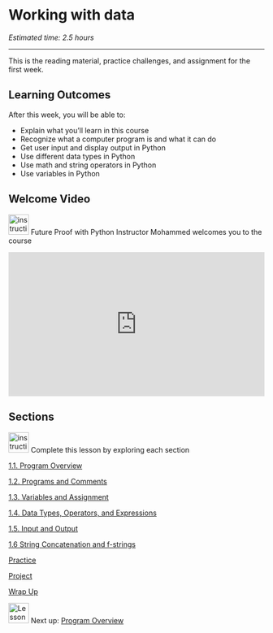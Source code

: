 # Working with data

*Estimated time: 2.5 hours*

---

This is the reading material, practice challenges, and assignment for the first week. 

## **Learning Outcomes**

After this week, you will be able to:

- Explain what you’ll learn in this course
- Recognize what a computer program is and what it can do
- Get user input and display output in Python
- Use different data types in Python
- Use math and string operators in Python
- Use variables in Python

## Welcome Video

<aside>


<img src="/future-proof-with-python-april-2022/instruction.png" alt="instruction.png" width="40px" /> Future Proof with Python Instructor Mohammed welcomes you to the course

</aside>

<div style="position: relative; padding-bottom: 56.25%; height: 0;"><iframe src="https://www.youtube.com/embed/OxsDwTYt40s" title="YouTube video player" frameborder="0" allow="accelerometer; autoplay; clipboard-write; encrypted-media; gyroscope; picture-in-picture" allowfullscreen style="position: absolute; top: 0; left: 0; width: 100%; height: 100%;"></iframe></div>

## Sections

<aside>


<img src="/future-proof-with-python-april-2022/instruction.png" alt="instruction.png" width="40px" /> Complete this lesson by exploring each section

</aside>

[1.1. Program Overview](/future-proof-with-python-april-2022/working-with-data/program-overview.md)

[1.2. Programs and Comments](/future-proof-with-python-april-2022/working-with-data/programs-and-comments.md)

[1.3. Variables and Assignment](/future-proof-with-python-april-2022/working-with-data/variables-and-assignment.md)

[1.4. Data Types, Operators, and Expressions](/future-proof-with-python-april-2022/working-with-data/data-types-operators-and-expressions.md)

[1.5. Input and Output](/future-proof-with-python-april-2022/working-with-data/input-and-output.md)

[1.6 String Concatenation and f-strings](/future-proof-with-python-april-2022/working-with-data/string-concatenation-and-f-strings.md)

[Practice](/future-proof-with-python-april-2022/working-with-data/practice.md)

[Project](/future-proof-with-python-april-2022/working-with-data/project.md)

[Wrap Up](/future-proof-with-python-april-2022/working-with-data/wrap-up.md)

<aside>


<img src="/future-proof-with-python-april-2022/learning-with-kibo/man-in-hike.png" alt="Lesson%200%20Learning%20With%20Kibo%2032002756da8b4ed2a610df0347af2a08/man-in-hike.png" width="40px" /> Next up: [Program Overview](/future-proof-with-python-april-2022/working-with-data/program-overview.md)

</aside>